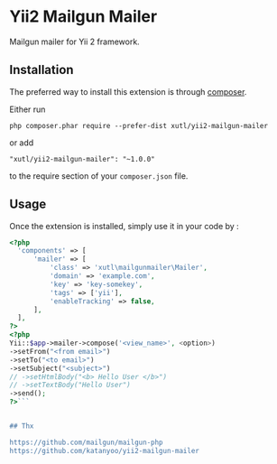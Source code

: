 # Yii2 Mailgun Mailer

Mailgun mailer for Yii 2 framework.

## Installation

The preferred way to install this extension is through [composer](http://getcomposer.org/download/).

Either run

```
php composer.phar require --prefer-dist xutl/yii2-mailgun-mailer
```

or add

```
"xutl/yii2-mailgun-mailer": "~1.0.0"
```

to the require section of your `composer.json` file.



## Usage

Once the extension is installed, simply use it in your code by  :

```php
<?php
  'components' => [
      'mailer' => [
          'class' => 'xutl\mailgunmailer\Mailer',
          'domain' => 'example.com',
          'key' => 'key-somekey',
          'tags' => ['yii'],
          'enableTracking' => false,
      ],
  ],
?>
<?php
Yii::$app->mailer->compose('<view_name>', <option>)
->setFrom("<from email>")
->setTo("<to email>")
->setSubject("<subject>")
// ->setHtmlBody("<b> Hello User </b>")
// ->setTextBody("Hello User")
->send();
?>```


## Thx

https://github.com/mailgun/mailgun-php
https://github.com/katanyoo/yii2-mailgun-mailer
